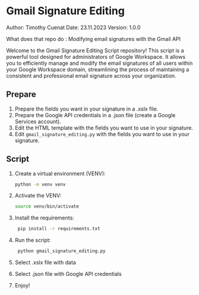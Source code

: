 # Gmail Signature Editing

Author: Timothy Cuenat
Date: 23.11.2023
Version: 1.0.0

What does that repo do : Modifying email signatures with the Gmail API

Welcome to the Gmail Signature Editing Script repository! This script is a powerful tool designed for administrators of
Google Workspace. It allows you to efficiently manage and modify the email signatures of all users within your Google
Workspace domain, streamlining the process of maintaining a consistent and professional email signature across your
organization.

## Prepare

1. Prepare the fields you want in your signature in a .xslx file.
2. Prepare the Google API credentials in a .json file (create a Google Services account).
3. Edit the HTML template with the fields you want to use in your signature.
4. Edit `gmail_signature_editing.py` with the fields you want to use in your signature.

## Script

1. Create a virtual environment (VENV):

   ```bash
   python -m venv venv
    ```
2. Activate the VENV:

   ```bash
   source venv/bin/activate
   ```
3. Install the requirements:

   ```bash
    pip install -r requirements.txt
    ```
4. Run the script:

   ```bash
    python gmail_signature_editing.py
    ```

5. Select .xslx file with data

6. Select .json file with Google API credentials

7. Enjoy!

